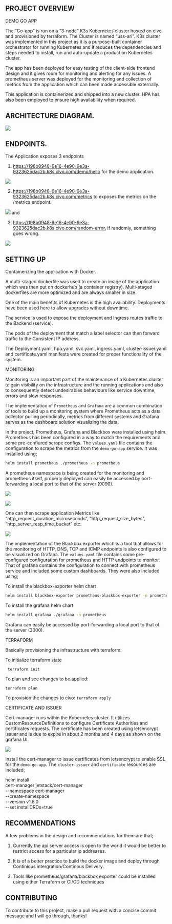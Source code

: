 ## PROJECT OVERVIEW

DEMO GO APP

The “Go-app” is run on a “3-node” K3s Kubernetes cluster hosted on civo and provisioned by terraform. The Cluster is named “uss-ari”. K3s cluster was implemented in this project as it is a purpose-built container orchestrator for running Kubernetes and it reduces the dependencies and steps needed to install, run and auto-update a production Kubernetes cluster. 

The app has been deployed for easy testing of the client-side frontend design and it gives room for monitoring and alerting for any issues. A prometheus server was deployed for the monitoring and collection of metrics from the application which can been made accessible externally. 

This application is containerized and shipped into a new cluster. HPA has also been employed to ensure high availability when required. 


## ARCHITECTURE DIAGRAM.

![](https://res.cloudinary.com/dtvv1oyyj/image/upload/v1636577690/Screenshot_from_2021-11-10_08-32-41.png)


## ENDPOINTS.

The Application exposes 3 endpoints
1. https://198b0948-6e16-4e90-9e3a-9323625dac2b.k8s.civo.com/demo/hello for the demo application.

![](https://res.cloudinary.com/dtvv1oyyj/image/upload/v1636578128/Screenshot_from_2021-11-10_08-36-46.png)

2. https://198b0948-6e16-4e90-9e3a-9323625dac2b.k8s.civo.com/metrics to exposes the metrics on the /metrics endpoint.

![](https://res.cloudinary.com/dtvv1oyyj/image/upload/v1636578036/Screenshot_from_2021-11-10_01-24-18.png)
 and

3. https://198b0948-6e16-4e90-9e3a-9323625dac2b.k8s.civo.com/random-error, if randomly, something goes wrong.

![](https://res.cloudinary.com/dtvv1oyyj/image/upload/v1636578139/Screenshot_from_2021-11-10_08-38-19.png)


## SETTING UP

Containerizing the application with Docker.

A multi-staged dockerfile was used to create an image of the application which was then put on dockerhub (a container registry). Multi-staged dockerfiles are more optimized and are always smaller in size.

One of the main benefits of Kubernetes is the high availability. Deployments have been used here to allow upgrades without downtime. 

The service is used to expose the deployment and Ingress routes traffic to the Backend (service).

The pods of the deployment that match a label selector can then forward traffic to the Consistent IP address.

The Deployment.yaml, hpa.yaml, svc.yaml, ingress.yaml, cluster-issuer.yaml and certificate.yaml manifests were created for proper functionality of the system.


MONITORING

Monitoring is an important part of the maintenance of a Kubernetes cluster to gain visibility on the infrastructure and the running applications and also to consequently detect undesirables behaviours like service downtime, errors and slow responses.

The implementation of `Prometheus` and `Grafana` are a common combination of tools to build up a monitoring system where Prometheus acts as a data collector pulling periodically, metrics from different systems and Grafana serves as the dashboard solution visualizing the data.

In the project, Prometheus, Grafana and Blackbox were installed using helm. Prometheus has been configured in a way to match the requirements and some pre-confiured scrape configs. The `values.yaml` file contains the configuration to scrape the metrics from the `demo-go-app` service. It was installed using;

```bash
helm install prometheus ./prometheus -n prometheus
```
A prometheus namespace is being created for the monitoring and prometheus itself, properly deployed can easily be accessed by port-forwarding a local port to that of the server (9090).

![](https://res.cloudinary.com/dtvv1oyyj/image/upload/v1636578240/Screenshot_from_2021-11-10_08-53-53.png)

![](https://res.cloudinary.com/dtvv1oyyj/image/upload/v1636578249/Screenshot_from_2021-11-10_08-54-02.png)

One can then scrape application Metrics like “http_request_duration_microseconds”, “http_request_size_bytes”, “http_server_resp_time_bucket” etc.

![](https://res.cloudinary.com/dtvv1oyyj/image/upload/v1636578358/Screenshot_from_2021-11-10_08-58-32.png)

The implementation of the Blackbox exporter which is a tool that allows for the monitoring of HTTP, DNS, TCP and ICMP endpoints is also configured to be visualized on Grafana. The `values.yaml` file contains some pre-configured configuration for prometheus and HTTP endpoints to monitor. That of grafana contains the configuration to connect with prometheus service and included some custom dashboards. They were also included using;

To install the blackbox-exporter helm chart
```bash
helm install blackbox-exporter prometheus-blackbox-exporter -n prometheus
```
To install the grafana helm chart

```bash
helm install grafana ./grafana -n prometheus
```
Grafana can easily be accessed by port-forwarding a local port to that of the server (3000).


TERRAFORM

Basically provisioning the infrastructure with terraform:

To initialize terraform state

``` terraform init```

To plan and see changes to be applied:

```terraform plan```

To provision the changes to civo:
```terraform apply```


CERTIFICATE AND ISSUER

Cert-manager runs within the Kubernetes cluster. It utilizes CustomResourceDefinitions to configure Certificate Authorities and certificates requests. The certificate has been created using letsencrypt issuer and is due to expire in about 2 months and 4 days as shown on the grafana UI.

![](https://res.cloudinary.com/dtvv1oyyj/image/upload/v1636578456/Screenshot_from_2021-11-07_18-16-57.png)

Install the cert-manager to issue certificates from letsencrypt to enable SSL for the `demo-go-app`. The `cluster-issuer` and `certificate` resources are included;

helm install \
  cert-manager jetstack/cert-manager \
  --namespace cert-manager \
  --create-namespace \
  --version v1.6.0 \
  --set installCRDs=true


## RECOMMENDATIONS

A few problems in the design and recommendations for them are that;
1. Currently the api server access is open to the world it would be better to restrict access for a particular ip addresses.

2. It is of a better practice to build the docker image and deploy through Continious intergration/Continous Delivery.

3. Tools like prometheus/grafana/blackbox exporter could be installed using either Terraform or CI/CD techniques



## CONTRIBUTING

To contribute to this project, make a pull request with a concise commit message and I will go through, thanks!
